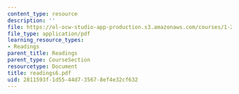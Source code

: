 ```yaml
---
content_type: resource
description: ''
file: https://ol-ocw-studio-app-production.s3.amazonaws.com/courses/1-224j-carrier-systems-fall-2003/2811593f1d5544d735678ef4e32cf632_readings6.pdf
file_type: application/pdf
learning_resource_types:
- Readings
parent_title: Readings
parent_type: CourseSection
resourcetype: Document
title: readings6.pdf
uid: 2811593f-1d55-44d7-3567-8ef4e32cf632
---
```

